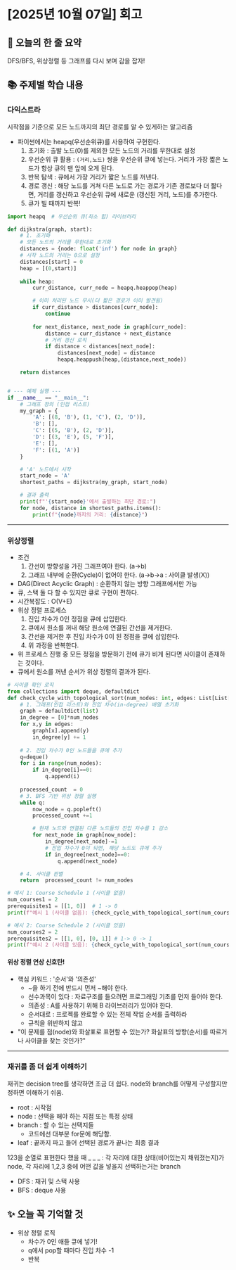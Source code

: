 # [2025년 10월 07일] 회고 
## 📝 오늘의 한 줄 요약
DFS/BFS, 위상정렬 등 그래프를 다시 보며 감을 잡자! 

## 📚 주제별 학습 내용 
### 다익스트라
시작점을 기준으로 모든 노드까지의 최단 경로를 알 수 있게하는 알고리즘
- 파이썬에서는 heapq(우선순위큐)를 사용하여 구현한다. 
    1. 초기화 : 출발 노드(0)를 제외한 모든 노드의 거리를 무한대로 설정
    2. 우선순위 큐 활용 : `(거리,노드)` 쌍을 우선순위 큐에 넣는다. 거리가 가장 짧은 노드가 항상 큐의 맨 앞에 오게 된다. 
    3. 반복 탐색 : 큐에서 가장 거리가 짧은 노드를 꺼낸다.
    4. 경로 갱신 : 해당 노드를 거쳐 다른 노드로 가는 경로가 기존 경로보다 더 짧다면, 거리를 갱신하고 우선순위 큐에 새로운 (갱신된 거리, 노드)를 추가한다. 
    5. 큐가 빌 때까지 반복! 

```python
import heapq  # 우선순위 큐(최소 힙) 라이브러리

def dijkstra(graph, start):
    # 1. 초기화
    # 모든 노드의 거리를 무한대로 초기화
    distances = {node: float('inf') for node in graph}
    # 시작 노드의 거리는 0으로 설정
    distances[start] = 0
    heap = [(0,start)]
    
    while heap:
        curr_distance, curr_node = heapq.heappop(heap)

        # 이미 처리된 노드 무시(더 짧은 경로가 이미 발견됨)
        if curr_distance > distances[curr_node]:
            continue
        
        for next_distance, next_node in graph[curr_node]:
            distance = curr_distance + next_distance
            # 거리 갱신 로직
            if distance < distances[next_node]:
                distances[next_node] = distance
                heapq.heappush(heap,(distance,next_node))

    return distances


# --- 예제 실행 ---
if __name__ == "__main__":
    # 그래프 정의 (인접 리스트)
    my_graph = {
        'A': [(8, 'B'), (1, 'C'), (2, 'D')],
        'B': [],
        'C': [(5, 'B'), (2, 'D')],
        'D': [(3, 'E'), (5, 'F')],
        'E': [],
        'F': [(1, 'A')]
    }

    # 'A' 노드에서 시작
    start_node = 'A'
    shortest_paths = dijkstra(my_graph, start_node)

    # 결과 출력
    print(f"'{start_node}'에서 출발하는 최단 경로:")
    for node, distance in shortest_paths.items():
        print(f"{node}까지의 거리: {distance}")
```
---
### 위상정렬
- 조건
    1. 간선이 방향성을 가진 그래프여야 한다. (a->b)
    2. 그래프 내부에 순환(Cycle)이 없어야 한다. (a->b->a : 사이클 발생(X))
- DAG(Direct Acyclic Graph) : 순환하지 않는 방향 그래프에서만 가능
- 큐, 스택 둘 다 할 수 있지만 큐로 구현이 편하다. 
- 시간복잡도 : O(V+E)
- 위상 정렬 프로세스
    1. 진입 차수가 0인 정점을 큐에 삽입한다. 
    2. 큐에서 원소를 꺼내 해당 원소에 연결된 간선을 제거한다. 
    3. 간선을 제거한 후 진입 차수가 0이 된 정점을 큐에 삽입한다. 
    4. 위 과정을 반복한다. 
- 위 프로세스 진행 중 모든 정점을 방문하기 전에 큐가 비게 된다면 사이클이 존재하는 것이다. 
- 큐에서 원소를 꺼낸 순서가 위상 정렬의 결과가 된다. 

```python
# 사이클 확인 로직
from collections import deque, defaultdict
def check_cycle_with_topological_sort(num_nodes: int, edges: List[List[int]]) -> bool:
    # 1. 그래프(인접 리스트)와 진입 차수(in-degree) 배열 초기화
    graph = defaultdict(list)
    in_degree = [0]*num_nodes
    for x,y in edges:
        graph[x].append(y)
        in_degree[y] += 1
    
    # 2. 진입 차수가 0인 노드들을 큐에 추가
    q=deque()
    for i in range(num_nodes):
        if in_degree[i]==0:
            q.append(i)
    
    processed_count  = 0
    # 3. BFS 기반 위상 정렬 실행
    while q:
        now_node = q.popleft()
        processed_count +=1

        # 현재 노드와 연결된 다른 노드들의 진입 차수를 1 감소
        for next_node in graph[now_node]:
            in_degree[next_node]-=1
            # 진입 차수가 0이 되면, 해당 노드도 큐에 추가 
            if in_degree[next_node]==0:
                q.append(next_node)

    # 4. 사이클 판별
    return  processed_count != num_nodes

# 예시 1: Course Schedule 1 (사이클 없음)
num_courses1 = 2
prerequisites1 = [[1, 0]]  # 1 -> 0
print(f"예시 1 (사이클 없음): {check_cycle_with_topological_sort(num_courses1, prerequisites1)}") # False

# 예시 2: Course Schedule 2 (사이클 있음)
num_courses2 = 2
prerequisites2 = [[1, 0], [0, 1]] # 1-> 0 -> 1
print(f"예시 2 (사이클 있음): {check_cycle_with_topological_sort(num_courses2, prerequisites2)}") # True
```

#### 위상 정렬 연상 신호탄!
- 핵심 키워드 : '순서'와 '의존성'
    - ~을 하기 전에 반드시 먼저 ~해야 한다. 
    - 선수과목이 있다 : 자료구조를 들으려면 프로그래밍 기초를 먼저 들어야 한다. 
    - 의존성 : A를 사용하기 위해 B 라이브러리가 있어야 한다. 
    - 순서대로 : 프로젝를 완료할 수 있는 전체 작업 순서를 출력하라
    - 규칙을 위반하지 않고
- "이 문제를 점(node)와 화살표로 표현할 수 있는가? 화살표의 방향(순서)를 따르거나 사이클을 찾는 것인가?"
---
### 재귀를 좀 더 쉽게 이해하기
재귀는 decision tree를 생각하면 조금 더 쉽다. node와 branch를 어떻게 구성할지만 정하면 이해하기 쉬움. 
- root : 시작점
- node : 선택을 해야 하는 지점 또는 특정 상태
- branch : 할 수 있는 선택지들
    - 코드에선 대부분 for문에 해당함. 
- leaf : 끝까지 파고 들어 선택된 경로가 끝나는 최종 결과

123을 순열로 표현한다 했을 때
_ _ _ : 각 자리에 대한 상태(비어있는지 채워졌는지)가 node, 각 자리에 1,2,3 중에 어떤 값을 넣을지 선택하는거는 branch

- DFS : 재귀 및 스택 사용
- BFS : deque 사용 

## ✨ 오늘 꼭 기억할 것
- 위상 정렬 로직 
    - 차수가 0인 애들 큐에 넣기! 
    - q에서 pop할 때마다 진입 차수 -1
    - 반복
